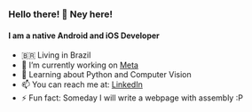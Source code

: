 ### Hello there! 👋 Ney here!
#### I am a native Android and iOS Developer

- 🇧🇷 Living in Brazil
- 🔭 I’m currently working on [Meta](https://www.meta.com.br)
- 🌱 Learning about Python and Computer Vision 
- 📫 You can reach me at: [LinkedIn](https://www.linkedin.com/in/neymourac/)
- ⚡ Fun fact: Someday I will write a webpage with assembly :P
